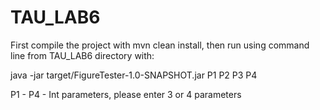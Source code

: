 # TAU_LAB6

First compile the project with mvn clean install,
then run using command line from TAU_LAB6 directory with:

java -jar target/FigureTester-1.0-SNAPSHOT.jar P1 P2 P3 P4

P1 - P4 - Int parameters, please enter 3 or 4 parameters